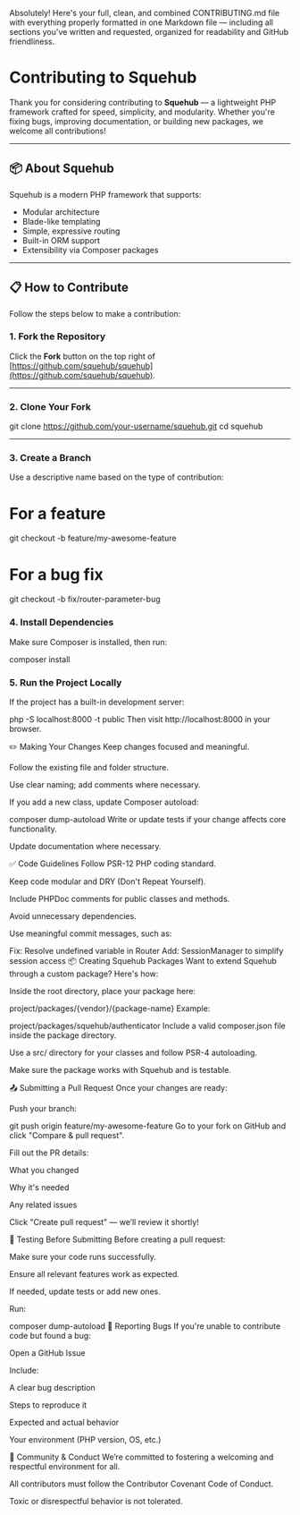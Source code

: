 Absolutely! Here's your full, clean, and combined CONTRIBUTING.md file with everything properly formatted in one Markdown file — including all sections you've written and requested, organized for readability and GitHub friendliness.

# Contributing to Squehub

Thank you for considering contributing to **Squehub** — a lightweight PHP framework crafted for speed, simplicity, and modularity. Whether you're fixing bugs, improving documentation, or building new packages, we welcome all contributions!

---

## 📦 About Squehub

Squehub is a modern PHP framework that supports:

- Modular architecture
- Blade-like templating
- Simple, expressive routing
- Built-in ORM support
- Extensibility via Composer packages

---

## 📋 How to Contribute

Follow the steps below to make a contribution:

### 1. Fork the Repository

Click the **Fork** button on the top right of [https://github.com/squehub/squehub](https://github.com/squehub/squehub).

---

### 2. Clone Your Fork

git clone https://github.com/your-username/squehub.git
cd squehub

---

### 3. Create a Branch
Use a descriptive name based on the type of contribution:


# For a feature
git checkout -b feature/my-awesome-feature

# For a bug fix
git checkout -b fix/router-parameter-bug
### 4. Install Dependencies
Make sure Composer is installed, then run:


composer install
### 5. Run the Project Locally
If the project has a built-in development server:


php -S localhost:8000 -t public
Then visit http://localhost:8000 in your browser.

✏️ Making Your Changes
Keep changes focused and meaningful.

Follow the existing file and folder structure.

Use clear naming; add comments where necessary.

If you add a new class, update Composer autoload:


composer dump-autoload
Write or update tests if your change affects core functionality.

Update documentation where necessary.

✅ Code Guidelines
Follow PSR-12 PHP coding standard.

Keep code modular and DRY (Don't Repeat Yourself).

Include PHPDoc comments for public classes and methods.

Avoid unnecessary dependencies.

Use meaningful commit messages, such as:


Fix: Resolve undefined variable in Router
Add: SessionManager to simplify session access
📦 Creating Squehub Packages
Want to extend Squehub through a custom package? Here's how:

Inside the root directory, place your package here:


project/packages/{vendor}/{package-name}
Example:


project/packages/squehub/authenticator
Include a valid composer.json file inside the package directory.

Use a src/ directory for your classes and follow PSR-4 autoloading.

Make sure the package works with Squehub and is testable.

📤 Submitting a Pull Request
Once your changes are ready:

Push your branch:

git push origin feature/my-awesome-feature
Go to your fork on GitHub and click "Compare & pull request".

Fill out the PR details:

What you changed

Why it's needed

Any related issues

Click "Create pull request" — we’ll review it shortly!

🧪 Testing Before Submitting
Before creating a pull request:

Make sure your code runs successfully.

Ensure all relevant features work as expected.

If needed, update tests or add new ones.

Run:

composer dump-autoload
🐛 Reporting Bugs
If you're unable to contribute code but found a bug:

Open a GitHub Issue

Include:

A clear bug description

Steps to reproduce it

Expected and actual behavior

Your environment (PHP version, OS, etc.)

🤝 Community & Conduct
We’re committed to fostering a welcoming and respectful environment for all.

All contributors must follow the Contributor Covenant Code of Conduct.

Toxic or disrespectful behavior is not tolerated.
